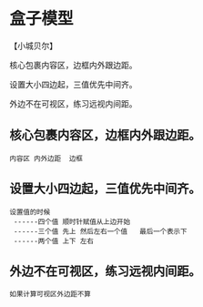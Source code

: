 # 盒子模型
【小城贝尔】

核心包裹内容区，边框内外跟边距。

设置大小四边起，三值优先中间齐。

外边不在可视区，练习远视内间距。

## 核心包裹内容区，边框内外跟边距。
    内容区 内外边距  边框
## 设置大小四边起，三值优先中间齐。
    设置值的时候
     ------四个值 顺时针赋值从上边开始
     ------三个值 先上 然后左右一个值   最后一个表示下
     ------两个值 上下 左右

## 外边不在可视区，练习远视内间距。
    如果计算可视区外边距不算